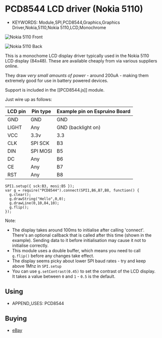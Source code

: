 <!--- Copyright (c) 2013 Gordon Williams, Pur3 Ltd. See the file LICENSE for copying permission. -->
PCD8544 LCD driver (Nokia 5110)
=======================

* KEYWORDS: Module,SPI,PCD8544,Graphics,Graphics Driver,Nokia,5110,Nokia 5110,LCD,Monochrome

![Nokia 5110 Front](5110_front.jpg)

![Nokia 5110 Back](5110_back.jpg)

This is a monochome LCD display driver typically used in the Nokia 5110 LCD display (84x48). These are available cheaply from via various suppliers online.

They draw *very small amounts of power* - around 200uA - making them extremely good for use in battery powered devices.

Support is included in the [[PCD8544.js]] module.

Just wire up as follows:

| LCD pin | Pin type | Example pin on Espruino Board |
|---------|----------|-------------------------------|
|  GND    | GND      | GND                           |
|  LIGHT  | Any      | GND (backlight on)            |
|  VCC    | 3.3v     | 3.3                           |
|  CLK    | SPI SCK  | B3                            |
|  DIN    | SPI MOSI | B5                            |
|  DC     | Any      | B6                            |
|  CE     | Any      | B7                            |
|  RST    | Any      | B8                            |

```
SPI1.setup({ sck:B3, mosi:B5 });
var g = require("PCD8544").connect(SPI1,B6,B7,B8, function() {
  g.clear();
  g.drawString("Hello",0,0);
  g.drawLine(0,10,84,10);
  g.flip();
});
```

Note:

* The display takes around 100ms to initialise after calling 'connect'. There's an optional callback that is called after this time (shown in the example). Sending data to it before initialisation may cause it not to initialise correctly.
* This module uses a double buffer, which means you need to call ```g.flip()``` before any changes take effect.
* The display seems picky about lower SPI baud rates - try and keep above 1Mhz in ```SPI.setup```
* You can use `g.setContrast(0.45)` to set the contrast of the LCD display. It takes a value between `0` and `1` - `0.5` is the default.

Using 
-----

* APPEND_USES: PCD8544

Buying
-----

* [eBay](http://www.ebay.com/sch/i.html?_nkw=Nokia+5110+arduino)
